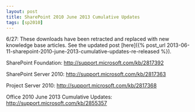```yaml
---
layout: post
title: SharePoint 2010 June 2013 Cumulative Updates
tags: [sp2010]
---
```


6/27: These downloads have been retracted and replaced with new knowledge base articles.  See the updated post [here]({% post_url 2013-06-11-sharepoint-2010-june-2013-cumulative-updates-re-released %}).

SharePoint Foundation: <http://support.microsoft.com/kb/2817392>

SharePoint Server 2010: <http://support.microsoft.com/kb/2817363>

Project Server 2010: <http://support.microsoft.com/kb/2817368>

Office 2010 June 2013 Cumulative Updates: <http://support.microsoft.com/kb/2855357>